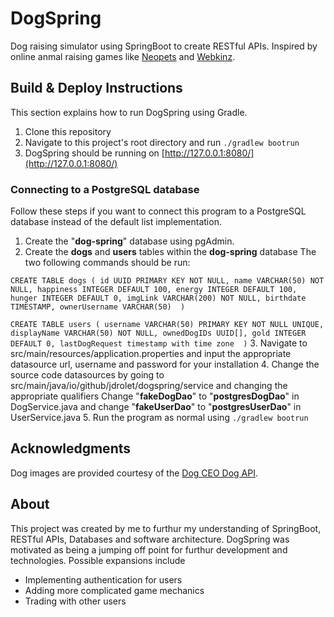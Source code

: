 # DogSpring
Dog raising simulator using SpringBoot to create RESTful APIs. Inspired by online anmal raising games like [Neopets](https://www.neopets.com/) and [Webkinz](https://www.webkinz.com/).

## Build & Deploy Instructions
This section explains how to run DogSpring using Gradle.

1. Clone this repository
2. Navigate to this project's root directory and run `./gradlew bootrun`
3. DogSpring should be running on [http://127.0.0.1:8080/](http://127.0.0.1:8080/)

### Connecting to a PostgreSQL database
Follow these steps if you want to connect this program to a PostgreSQL database instead of the default list implementation.

1. Create the "**dog-spring**" database using pgAdmin.
2. Create the **dogs** and **users** tables within the **dog-spring** database
The two following commands should be run:

`CREATE TABLE dogs (
	id UUID PRIMARY KEY NOT NULL,
	name VARCHAR(50) NOT NULL,
	happiness INTEGER DEFAULT 100,
	energy INTEGER DEFAULT 100,
	hunger INTEGER DEFAULT 0,
	imgLink VARCHAR(200) NOT NULL,
	birthdate TIMESTAMP,
	ownerUsername VARCHAR(50) 
)`

`CREATE TABLE users (
	username VARCHAR(50) PRIMARY KEY NOT NULL UNIQUE,
	displayName VARCHAR(50) NOT NULL,
	ownedDogIDs UUID[],
	gold INTEGER DEFAULT 0,
	lastDogRequest timestamp with time zone 
)`
3. Navigate to src/main/resources/application.properties and input the appropriate datasource url, username and password for your installation
4. Change the source code datasources by going to src/main/java/io/github/jdrolet/dogspring/service and changing the appropriate qualifiers
    Change "**fakeDogDao**" to "**postgresDogDao**" in DogService.java and change "**fakeUserDao**" to "**postgresUserDao**" in UserService.java
5. Run the program as normal using `./gradlew bootrun`

## Acknowledgments
Dog images are provided courtesy of the [Dog CEO Dog API](https://dog.ceo/dog-api/).

## About
This project was created by me  to furthur my understanding of SpringBoot, RESTful APIs, Databases and software architecture. DogSpring was motivated as being a jumping off point for furthur development and technologies. Possible expansions include 
- Implementing authentication for users
- Adding more complicated game mechanics
- Trading with other users

